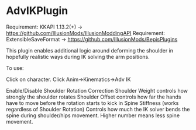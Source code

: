 # AdvIKPlugin

Requirement: KKAPI 1.13.2(+) -> https://github.com/IllusionMods/IllusionModdingAPI
Requirement: ExtensibleSaveFormat -> https://github.com/IllusionMods/BepisPlugins

This plugin enables additional logic around deforming the shoulder in hopefully realistic ways during IK solving the arm positions.

To use:

Click on character.
Click Anim->Kinematics->Adv IK

Enable/Disable Shoulder Rotation Correction
Shoulder Weight controls how strongly the shoulder rotates
Shoulder Offset controls how far the hands have to move before the rotation starts to kick in
Spine Stiffness (works regardless of Shoulder Rotation) Controls how much the IK solver bends the spine during shoulder/hips movement. Higher number means less spine movement.
